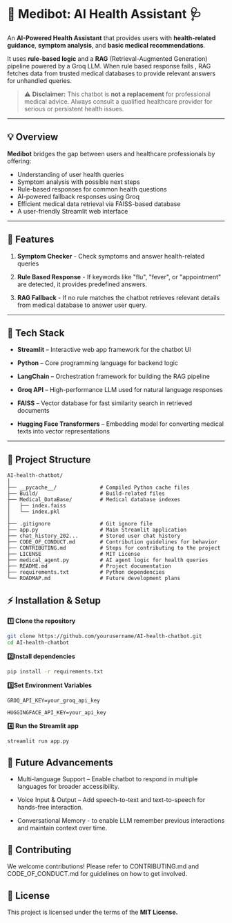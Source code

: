 # 🤖 Medibot: AI Health Assistant 🩺

An **AI-Powered Health Assistant** that provides users with **health-related guidance**, **symptom analysis**, and **basic medical recommendations**.

It uses **rule-based logic** and a **RAG** (Retrieval-Augmented Generation) pipeline powered by a Groq LLM. When rule based response fails , RAG fetches data from trusted medical databases to provide relevant answers for unhandled queries.

> ⚠️ **Disclaimer:** This chatbot is **not a replacement** for professional medical advice. Always consult a qualified healthcare provider for serious or persistent health issues.

---

## 💡 Overview

**Medibot** bridges the gap between users and healthcare professionals by offering:

- Understanding of user health queries 
- Symptom analysis with possible next steps
- Rule-based responses for common health questions
- AI-powered fallback responses using Groq 
- Efficient medical data retrieval via FAISS-based database
- A user-friendly Streamlit web interface
---

## 🚀 Features

1. **Symptom Checker** - Check symptoms and answer health-related queries

2. **Rule Based Response** - If keywords like "flu", "fever", or "appointment" are detected, it provides predefined answers.

3. **RAG Fallback** - If no rule matches the chatbot retrieves relevant details from medical database to answer user query.

---

## 🧰 Tech Stack

- **Streamlit** – Interactive web app framework for the chatbot UI

- **Python** – Core programming language for backend logic

- **LangChain** – Orchestration framework for building the RAG pipeline

- **Groq API** – High-performance LLM used for natural language responses

- **FAISS** – Vector database for fast similarity search in retrieved documents

- **Hugging Face Transformers** – Embedding model for converting medical texts into vector representations
---

## 📂 Project Structure

```plaintext
AI-health-chatbot/
│
├── __pycache__/              # Compiled Python cache files
├── Build/                    # Build-related files
├── Medical_DataBase/         # Medical database indexes
│   ├── index.faiss
│   └── index.pkl
│
├── .gitignore                # Git ignore file
├── app.py                    # Main Streamlit application
├── chat_history_202...       # Stored user chat history
├── CODE_OF_CONDUCT.md        # Contribution guidelines for behavior
├── CONTRIBUTING.md           # Steps for contributing to the project
├── LICENSE                   # MIT License
├── medical_agent.py          # AI agent logic for health queries
├── README.md                 # Project documentation
├── requirements.txt          # Python dependencies
└── ROADMAP.md                # Future development plans
```

## ⚡ Installation & Setup

**1️⃣ Clone the repository**

```bash
git clone https://github.com/yourusername/AI-health-chatbot.git 
cd AI-health-chatbot
```

**2️⃣Install dependencies**

```bash
pip install -r requirements.txt
```

**3️⃣Set Environment Variables**
```env
GROQ_API_KEY=your_groq_api_key

HUGGINGFACE_API_KEY=your_api_key

```

**4️⃣ Run the Streamlit app**
```bash
streamlit run app.py
```


## 🚀 Future Advancements
- Multi-language Support – Enable chatbot to respond in multiple languages for broader accessibility.

- Voice Input & Output – Add speech-to-text and text-to-speech for hands-free interaction.

- Conversational Memory - to  enable LLM remember previous interactions and maintain context over time.


## 🤝 Contributing
We welcome contributions! Please refer to CONTRIBUTING.md and CODE_OF_CONDUCT.md for guidelines on how to get involved.


## 📝 License

This project is licensed under the terms of the **MIT License.**
